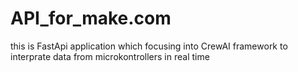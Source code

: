 # API_for_make.com
this is FastApi application which focusing into CrewAI framework to interprate data from microkontrollers in real time 
